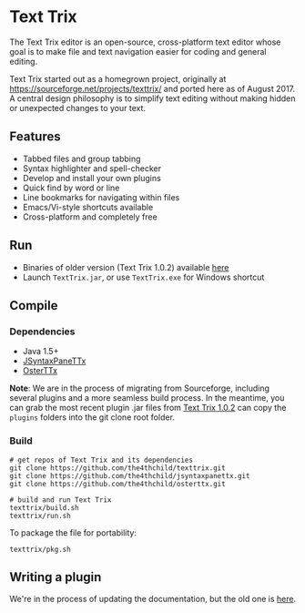 # Text Trix

The Text Trix editor is an open-source, cross-platform text editor whose goal is to make file and text navigation easier for coding and general editing.

Text Trix started out as a homegrown project, originally at https://sourceforge.net/projects/texttrix/ and ported here as of August 2017. A central design philosophy is to simplify text editing without making hidden or unexpected changes to your text.

## Features

* Tabbed files and group tabbing
* Syntax highlighter and spell-checker
* Develop and install your own plugins
* Quick find by word or line
* Line bookmarks for navigating within files
* Emacs/Vi-style shortcuts available
* Cross-platform and completely free

## Run

* Binaries of older version (Text Trix 1.0.2) available [here](https://sourceforge.net/projects/texttrix/files/1%29%20Text%20Trix/TextTrix-1.0.2)
* Launch ``TextTrix.jar``, or use ``TextTrix.exe`` for Windows shortcut

## Compile

### Dependencies

* Java 1.5+
* [JSyntaxPaneTTx](https://github.com/the4thchild/jsyntaxpanettx)
* [OsterTTx](https://github.com/the4thchild/osterttx)

**Note**: We are in the process of migrating from Sourceforge, including several plugins and a more seamless build process. In the meantime, you can grab the most recent plugin .jar files from [Text Trix 1.0.2](https://sourceforge.net/projects/texttrix/files/1%29%20Text%20Trix/TextTrix-1.0.2/texttrix-1.0.2.zip/download) can copy the `plugins` folders into the git clone root folder.

### Build

```
# get repos of Text Trix and its dependencies
git clone https://github.com/the4thchild/texttrix.git
git clone https://github.com/the4thchild/jsyntaxpanettx.git
git clone https://github.com/the4thchild/osterttx.git

# build and run Text Trix
texttrix/build.sh
texttrix/run.sh
```

To package the file for portability:

```
texttrix/pkg.sh
```

## Writing a plugin

We're in the process of updating the documentation, but the old one is [here](https://sourceforge.net/p/texttrix/wiki/PlugIn/).
